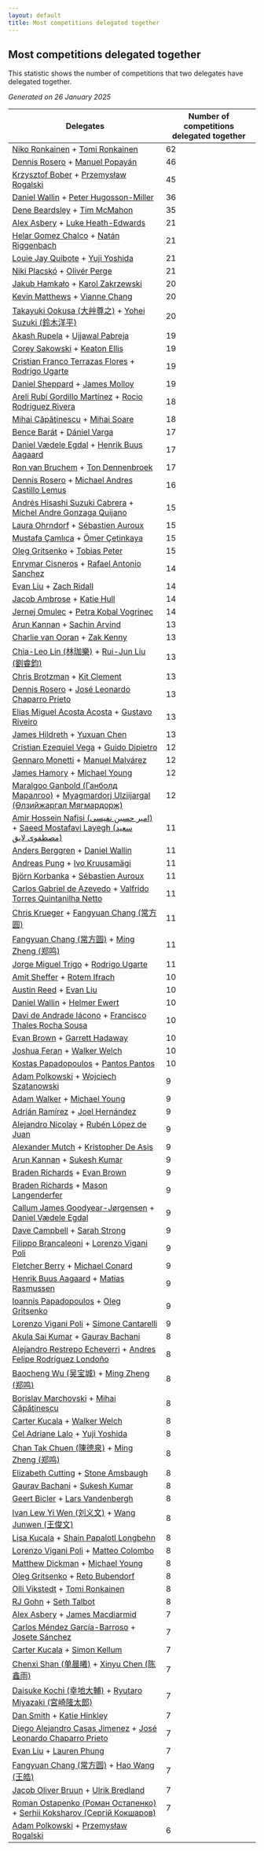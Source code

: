 ```yaml
---
layout: default
title: Most competitions delegated together
---
```

## Most competitions delegated together
This statistic shows the number of competitions that two delegates have delegated together.

*Generated on 26 January 2025*

| Delegates | Number of competitions delegated together |
| --- | --- |
| [Niko Ronkainen](https://www.worldcubeassociation.org/persons/2010RONK01) + [Tomi Ronkainen](https://www.worldcubeassociation.org/persons/2012RONK01) | 62 |
| [Dennis Rosero](https://www.worldcubeassociation.org/persons/2010ROSE03) + [Manuel Popayán](https://www.worldcubeassociation.org/persons/2017POPA01) | 46 |
| [Krzysztof Bober](https://www.worldcubeassociation.org/persons/2013BOBE01) + [Przemysław Rogalski](https://www.worldcubeassociation.org/persons/2013ROGA02) | 45 |
| [Daniel Wallin](https://www.worldcubeassociation.org/persons/2013WALL03) + [Peter Hugosson-Miller](https://www.worldcubeassociation.org/persons/2021HUGO01) | 36 |
| [Dene Beardsley](https://www.worldcubeassociation.org/persons/2009BEAR01) + [Tim McMahon](https://www.worldcubeassociation.org/persons/2009MCMA01) | 35 |
| [Alex Asbery](https://www.worldcubeassociation.org/persons/2013ASBE01) + [Luke Heath-Edwards](https://www.worldcubeassociation.org/persons/2018HEAT01) | 21 |
| [Helar Gomez Chalco](https://www.worldcubeassociation.org/persons/2015CHAL01) + [Natán Riggenbach](https://www.worldcubeassociation.org/persons/2011RIGG03) | 21 |
| [Louie Jay Quibote](https://www.worldcubeassociation.org/persons/2012QUIB01) + [Yuji Yoshida](https://www.worldcubeassociation.org/persons/2015YOSH01) | 21 |
| [Niki Placskó](https://www.worldcubeassociation.org/persons/2008PLAC01) + [Olivér Perge](https://www.worldcubeassociation.org/persons/2007PERG01) | 21 |
| [Jakub Hamkało](https://www.worldcubeassociation.org/persons/2018HAMK01) + [Karol Zakrzewski](https://www.worldcubeassociation.org/persons/2014ZAKR01) | 20 |
| [Kevin Matthews](https://www.worldcubeassociation.org/persons/2010MATT02) + [Vianne Chang](https://www.worldcubeassociation.org/persons/2017CHAN47) | 20 |
| [Takayuki Ookusa (大艸尊之)](https://www.worldcubeassociation.org/persons/2006OOKU01) + [Yohei Suzuki (鈴木洋平)](https://www.worldcubeassociation.org/persons/2006SUZU03) | 20 |
| [Akash Rupela](https://www.worldcubeassociation.org/persons/2012RUPE01) + [Ujjawal Pabreja](https://www.worldcubeassociation.org/persons/2015PABR01) | 19 |
| [Corey Sakowski](https://www.worldcubeassociation.org/persons/2011SAKO01) + [Keaton Ellis](https://www.worldcubeassociation.org/persons/2012ELLI01) | 19 |
| [Cristian Franco Terrazas Flores](https://www.worldcubeassociation.org/persons/2015FLOR04) + [Rodrigo Ugarte](https://www.worldcubeassociation.org/persons/2015UGAR01) | 19 |
| [Daniel Sheppard](https://www.worldcubeassociation.org/persons/2009SHEP01) + [James Molloy](https://www.worldcubeassociation.org/persons/2011MOLL01) | 19 |
| [Areli Rubí Gordillo Martínez](https://www.worldcubeassociation.org/persons/2014MART08) + [Rocio Rodriguez Rivera](https://www.worldcubeassociation.org/persons/2016RIVE14) | 18 |
| [Mihai Căpăţinescu](https://www.worldcubeassociation.org/persons/2012CAPA01) + [Mihai Soare](https://www.worldcubeassociation.org/persons/2019SOAR03) | 18 |
| [Bence Barát](https://www.worldcubeassociation.org/persons/2008BARA01) + [Dániel Varga](https://www.worldcubeassociation.org/persons/2008VARG01) | 17 |
| [Daniel Vædele Egdal](https://www.worldcubeassociation.org/persons/2013EGDA01) + [Henrik Buus Aagaard](https://www.worldcubeassociation.org/persons/2006BUUS01) | 17 |
| [Ron van Bruchem](https://www.worldcubeassociation.org/persons/2003BRUC01) + [Ton Dennenbroek](https://www.worldcubeassociation.org/persons/2003DENN01) | 17 |
| [Dennis Rosero](https://www.worldcubeassociation.org/persons/2010ROSE03) + [Michael Andres Castillo Lemus](https://www.worldcubeassociation.org/persons/2011CAST02) | 16 |
| [Andrés Hisashi Suzuki Cabrera](https://www.worldcubeassociation.org/persons/2016SUZU03) + [Michel Andre Gonzaga Quijano](https://www.worldcubeassociation.org/persons/2018QUIJ01) | 15 |
| [Laura Ohrndorf](https://www.worldcubeassociation.org/persons/2009OHRN01) + [Sébastien Auroux](https://www.worldcubeassociation.org/persons/2008AURO01) | 15 |
| [Mustafa Çamlıca](https://www.worldcubeassociation.org/persons/2018CAML01) + [Ömer Çetinkaya](https://www.worldcubeassociation.org/persons/2013CETI01) | 15 |
| [Oleg Gritsenko](https://www.worldcubeassociation.org/persons/2011GRIT01) + [Tobias Peter](https://www.worldcubeassociation.org/persons/2014PETE03) | 15 |
| [Enrymar Cisneros](https://www.worldcubeassociation.org/persons/2013CISN01) + [Rafael Antonio Sanchez](https://www.worldcubeassociation.org/persons/2014SANC19) | 14 |
| [Evan Liu](https://www.worldcubeassociation.org/persons/2009LIUE01) + [Zach Ridall](https://www.worldcubeassociation.org/persons/2018RIDA01) | 14 |
| [Jacob Ambrose](https://www.worldcubeassociation.org/persons/2010AMBR01) + [Katie Hull](https://www.worldcubeassociation.org/persons/2010HULL01) | 14 |
| [Jernej Omulec](https://www.worldcubeassociation.org/persons/2010OMUL01) + [Petra Kobal Vogrinec](https://www.worldcubeassociation.org/persons/2010VOGR01) | 14 |
| [Arun Kannan](https://www.worldcubeassociation.org/persons/2014KANN02) + [Sachin Arvind](https://www.worldcubeassociation.org/persons/2013ARVI02) | 13 |
| [Charlie van Ooran](https://www.worldcubeassociation.org/persons/2017OORA01) + [Zak Kenny](https://www.worldcubeassociation.org/persons/2016KENN01) | 13 |
| [Chia-Leo Lin (林珈樂)](https://www.worldcubeassociation.org/persons/2006LINC01) + [Rui-Jun Liu (劉睿鈞)](https://www.worldcubeassociation.org/persons/2011LIUR02) | 13 |
| [Chris Brotzman](https://www.worldcubeassociation.org/persons/2013BROT01) + [Kit Clement](https://www.worldcubeassociation.org/persons/2008CLEM01) | 13 |
| [Dennis Rosero](https://www.worldcubeassociation.org/persons/2010ROSE03) + [José Leonardo Chaparro Prieto](https://www.worldcubeassociation.org/persons/2011CHAP01) | 13 |
| [Elias Miguel Acosta Acosta](https://www.worldcubeassociation.org/persons/2016ACOS08) + [Gustavo Riveiro](https://www.worldcubeassociation.org/persons/2016RIVE01) | 13 |
| [James Hildreth](https://www.worldcubeassociation.org/persons/2009HILD01) + [Yuxuan Chen](https://www.worldcubeassociation.org/persons/2011CHEN54) | 13 |
| [Cristian Ezequiel Vega](https://www.worldcubeassociation.org/persons/2013VEGA03) + [Guido Dipietro](https://www.worldcubeassociation.org/persons/2013DIPI01) | 12 |
| [Gennaro Monetti](https://www.worldcubeassociation.org/persons/2017MONE01) + [Manuel Malvárez](https://www.worldcubeassociation.org/persons/2019MALV01) | 12 |
| [James Hamory](https://www.worldcubeassociation.org/persons/2009HAMO01) + [Michael Young](https://www.worldcubeassociation.org/persons/2008YOUN02) | 12 |
| [Maralgoo Ganbold (Ганболд Маралгоо)](https://www.worldcubeassociation.org/persons/2018GANB02) + [Myagmardorj Ulziijargal (Өлзийжаргал Мягмардорж)](https://www.worldcubeassociation.org/persons/2016OLZI01) | 12 |
| [Amir Hossein Nafisi (امیر حسین نفیسی)](https://www.worldcubeassociation.org/persons/2012NAFI01) + [Saeed Mostafavi Layegh (سعید مصطفوی لایق)](https://www.worldcubeassociation.org/persons/2011LAYE01) | 11 |
| [Anders Berggren](https://www.worldcubeassociation.org/persons/2011BERG02) + [Daniel Wallin](https://www.worldcubeassociation.org/persons/2013WALL03) | 11 |
| [Andreas Pung](https://www.worldcubeassociation.org/persons/2009PUNG01) + [Ivo Kruusamägi](https://www.worldcubeassociation.org/persons/2018KRUU01) | 11 |
| [Björn Korbanka](https://www.worldcubeassociation.org/persons/2009KORB01) + [Sébastien Auroux](https://www.worldcubeassociation.org/persons/2008AURO01) | 11 |
| [Carlos Gabriel de Azevedo](https://www.worldcubeassociation.org/persons/2016AZEV03) + [Valfrido Torres Quintanilha Netto](https://www.worldcubeassociation.org/persons/2015QUIN09) | 11 |
| [Chris Krueger](https://www.worldcubeassociation.org/persons/2006KRUE01) + [Fangyuan Chang (常方圆)](https://www.worldcubeassociation.org/persons/2009CHAN04) | 11 |
| [Fangyuan Chang (常方圆)](https://www.worldcubeassociation.org/persons/2009CHAN04) + [Ming Zheng (郑鸣)](https://www.worldcubeassociation.org/persons/2009ZHEN11) | 11 |
| [Jorge Miguel Trigo](https://www.worldcubeassociation.org/persons/2015TRIG02) + [Rodrigo Ugarte](https://www.worldcubeassociation.org/persons/2015UGAR01) | 11 |
| [Amit Sheffer](https://www.worldcubeassociation.org/persons/2010SHEF01) + [Rotem Ifrach](https://www.worldcubeassociation.org/persons/2014IFRA01) | 10 |
| [Austin Reed](https://www.worldcubeassociation.org/persons/2011REED01) + [Evan Liu](https://www.worldcubeassociation.org/persons/2009LIUE01) | 10 |
| [Daniel Wallin](https://www.worldcubeassociation.org/persons/2013WALL03) + [Helmer Ewert](https://www.worldcubeassociation.org/persons/2015EWER01) | 10 |
| [Davi de Andrade Iácono](https://www.worldcubeassociation.org/persons/2015IACO01) + [Francisco Thales Rocha Sousa](https://www.worldcubeassociation.org/persons/2013SOUS03) | 10 |
| [Evan Brown](https://www.worldcubeassociation.org/persons/2013BROW04) + [Garrett Hadaway](https://www.worldcubeassociation.org/persons/2015HADA01) | 10 |
| [Joshua Feran](https://www.worldcubeassociation.org/persons/2011FERA01) + [Walker Welch](https://www.worldcubeassociation.org/persons/2011WELC01) | 10 |
| [Kostas Papadopoulos](https://www.worldcubeassociation.org/persons/2015PAPA02) + [Pantos Pantos](https://www.worldcubeassociation.org/persons/2018PANT04) | 10 |
| [Adam Polkowski](https://www.worldcubeassociation.org/persons/2007POLK01) + [Wojciech Szatanowski](https://www.worldcubeassociation.org/persons/2011SZAT01) | 9 |
| [Adam Walker](https://www.worldcubeassociation.org/persons/2012WALK02) + [Michael Young](https://www.worldcubeassociation.org/persons/2008YOUN02) | 9 |
| [Adrián Ramírez](https://www.worldcubeassociation.org/persons/2013RAMI02) + [Joel Hernández](https://www.worldcubeassociation.org/persons/2007HERN02) | 9 |
| [Alejandro Nicolay](https://www.worldcubeassociation.org/persons/2017NICO01) + [Rubén López de Juan](https://www.worldcubeassociation.org/persons/2016LOPE37) | 9 |
| [Alexander Mutch](https://www.worldcubeassociation.org/persons/2014MUTC01) + [Kristopher De Asis](https://www.worldcubeassociation.org/persons/2008ASIS01) | 9 |
| [Arun Kannan](https://www.worldcubeassociation.org/persons/2014KANN02) + [Sukesh Kumar](https://www.worldcubeassociation.org/persons/2017KUMA30) | 9 |
| [Braden Richards](https://www.worldcubeassociation.org/persons/2017RICH02) + [Evan Brown](https://www.worldcubeassociation.org/persons/2013BROW04) | 9 |
| [Braden Richards](https://www.worldcubeassociation.org/persons/2017RICH02) + [Mason Langenderfer](https://www.worldcubeassociation.org/persons/2013LANG03) | 9 |
| [Callum James Goodyear-Jørgensen](https://www.worldcubeassociation.org/persons/2012GOOD02) + [Daniel Vædele Egdal](https://www.worldcubeassociation.org/persons/2013EGDA01) | 9 |
| [Dave Campbell](https://www.worldcubeassociation.org/persons/2005CAMP01) + [Sarah Strong](https://www.worldcubeassociation.org/persons/2007STRO01) | 9 |
| [Filippo Brancaleoni](https://www.worldcubeassociation.org/persons/2008BRAN01) + [Lorenzo Vigani Poli](https://www.worldcubeassociation.org/persons/2007POLI01) | 9 |
| [Fletcher Berry](https://www.worldcubeassociation.org/persons/2018BERR01) + [Michael Conard](https://www.worldcubeassociation.org/persons/2013CONA01) | 9 |
| [Henrik Buus Aagaard](https://www.worldcubeassociation.org/persons/2006BUUS01) + [Matias Rasmussen](https://www.worldcubeassociation.org/persons/2013RASM02) | 9 |
| [Ioannis Papadopoulos](https://www.worldcubeassociation.org/persons/2013PAPA01) + [Oleg Gritsenko](https://www.worldcubeassociation.org/persons/2011GRIT01) | 9 |
| [Lorenzo Vigani Poli](https://www.worldcubeassociation.org/persons/2007POLI01) + [Simone Cantarelli](https://www.worldcubeassociation.org/persons/2012CANT02) | 9 |
| [Akula Sai Kumar](https://www.worldcubeassociation.org/persons/2012KUMA02) + [Gaurav Bachani](https://www.worldcubeassociation.org/persons/2017BACH09) | 8 |
| [Alejandro Restrepo Echeverri](https://www.worldcubeassociation.org/persons/2017ECHE04) + [Andres Felipe Rodríguez Londoño](https://www.worldcubeassociation.org/persons/2019LOND02) | 8 |
| [Baocheng Wu (吴宝城)](https://www.worldcubeassociation.org/persons/2014WUBA01) + [Ming Zheng (郑鸣)](https://www.worldcubeassociation.org/persons/2009ZHEN11) | 8 |
| [Borislav Marchovski](https://www.worldcubeassociation.org/persons/2012MARC01) + [Mihai Căpăţinescu](https://www.worldcubeassociation.org/persons/2012CAPA01) | 8 |
| [Carter Kucala](https://www.worldcubeassociation.org/persons/2015KUCA01) + [Walker Welch](https://www.worldcubeassociation.org/persons/2011WELC01) | 8 |
| [Cel Adriane Lalo](https://www.worldcubeassociation.org/persons/2012LALO01) + [Yuji Yoshida](https://www.worldcubeassociation.org/persons/2015YOSH01) | 8 |
| [Chan Tak Chuen (陳德泉)](https://www.worldcubeassociation.org/persons/2007CHUE01) + [Ming Zheng (郑鸣)](https://www.worldcubeassociation.org/persons/2009ZHEN11) | 8 |
| [Elizabeth Cutting](https://www.worldcubeassociation.org/persons/2019CUTT01) + [Stone Amsbaugh](https://www.worldcubeassociation.org/persons/2018AMSB02) | 8 |
| [Gaurav Bachani](https://www.worldcubeassociation.org/persons/2017BACH09) + [Sukesh Kumar](https://www.worldcubeassociation.org/persons/2017KUMA30) | 8 |
| [Geert Bicler](https://www.worldcubeassociation.org/persons/2010BICL01) + [Lars Vandenbergh](https://www.worldcubeassociation.org/persons/2003VAND01) | 8 |
| [Ivan Lew Yi Wen (刘义文)](https://www.worldcubeassociation.org/persons/2012WENI01) + [Wang Junwen (王俊文)](https://www.worldcubeassociation.org/persons/2009JUNW01) | 8 |
| [Lisa Kucala](https://www.worldcubeassociation.org/persons/2019KUCA01) + [Shain Papalotl Longbehn](https://www.worldcubeassociation.org/persons/2020LONG05) | 8 |
| [Lorenzo Vigani Poli](https://www.worldcubeassociation.org/persons/2007POLI01) + [Matteo Colombo](https://www.worldcubeassociation.org/persons/2009COLO03) | 8 |
| [Matthew Dickman](https://www.worldcubeassociation.org/persons/2013DICK01) + [Michael Young](https://www.worldcubeassociation.org/persons/2008YOUN02) | 8 |
| [Oleg Gritsenko](https://www.worldcubeassociation.org/persons/2011GRIT01) + [Reto Bubendorf](https://www.worldcubeassociation.org/persons/2012BUBE01) | 8 |
| [Olli Vikstedt](https://www.worldcubeassociation.org/persons/2014VIKS01) + [Tomi Ronkainen](https://www.worldcubeassociation.org/persons/2012RONK01) | 8 |
| [RJ Gohn](https://www.worldcubeassociation.org/persons/2016GOHN01) + [Seth Talbot](https://www.worldcubeassociation.org/persons/2015TALB01) | 8 |
| [Alex Asbery](https://www.worldcubeassociation.org/persons/2013ASBE01) + [James Macdiarmid](https://www.worldcubeassociation.org/persons/2015MACD03) | 7 |
| [Carlos Méndez García-Barroso](https://www.worldcubeassociation.org/persons/2010GARC02) + [Josete Sánchez](https://www.worldcubeassociation.org/persons/2015SANC18) | 7 |
| [Carter Kucala](https://www.worldcubeassociation.org/persons/2015KUCA01) + [Simon Kellum](https://www.worldcubeassociation.org/persons/2016KELL12) | 7 |
| [Chenxi Shan (单晨曦)](https://www.worldcubeassociation.org/persons/2010SHAN02) + [Xinyu Chen (陈鑫雨)](https://www.worldcubeassociation.org/persons/2012CHEN26) | 7 |
| [Daisuke Kochi (幸地大輔)](https://www.worldcubeassociation.org/persons/2019KOCH05) + [Ryutaro Miyazaki (宮崎隆太郎)](https://www.worldcubeassociation.org/persons/2017MIYA04) | 7 |
| [Dan Smith](https://www.worldcubeassociation.org/persons/2018SMIT42) + [Katie Hinkley](https://www.worldcubeassociation.org/persons/2016HINK01) | 7 |
| [Diego Alejandro Casas Jimenez](https://www.worldcubeassociation.org/persons/2014JIME05) + [José Leonardo Chaparro Prieto](https://www.worldcubeassociation.org/persons/2011CHAP01) | 7 |
| [Evan Liu](https://www.worldcubeassociation.org/persons/2009LIUE01) + [Lauren Phung](https://www.worldcubeassociation.org/persons/2016PHUN02) | 7 |
| [Fangyuan Chang (常方圆)](https://www.worldcubeassociation.org/persons/2009CHAN04) + [Hao Wang (王皓)](https://www.worldcubeassociation.org/persons/2009WANG43) | 7 |
| [Jacob Oliver Bruun](https://www.worldcubeassociation.org/persons/2018BRUU01) + [Ulrik Bredland](https://www.worldcubeassociation.org/persons/2012BRED01) | 7 |
| [Roman Ostapenko (Роман Остапенко)](https://www.worldcubeassociation.org/persons/2009OSTA01) + [Serhii Koksharov (Сергій Кокшаров)](https://www.worldcubeassociation.org/persons/2013KOKS01) | 7 |
| [Adam Polkowski](https://www.worldcubeassociation.org/persons/2007POLK01) + [Przemysław Rogalski](https://www.worldcubeassociation.org/persons/2013ROGA02) | 6 |
